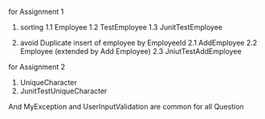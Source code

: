 
for Assignment 1
  1. sorting
    1.1 Employee
    1.2 TestEmployee
    1.3 JunitTestEmployee
  
  2. avoid Duplicate insert of employee by EmployeeId
    2.1 AddEmployee
    2.2 Employee (extended by Add Employee)
    2.3 JniutTestAddEmployee

for Assignment 2
  1. UniqueCharacter
  2. JunitTestUniqueCharacter


And MyException and UserInputValidation are common for all Question
